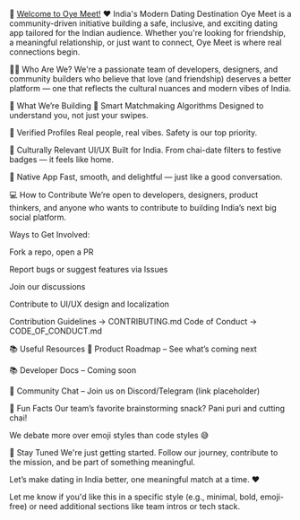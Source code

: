 👋 [Welcome to Oye Meet!](https://www.figma.com/design/P2hXOL9lUqDqaUoxAWxUw3/Friendzy-UI?node-id=8-2156&p=f&t=8WHFyYS1hgaDndXI-0)
❤️ India's Modern Dating Destination
Oye Meet is a community-driven initiative building a safe, inclusive, and exciting dating app tailored for the Indian audience. Whether you're looking for friendship, a meaningful relationship, or just want to connect, Oye Meet is where real connections begin.

🙋‍♀️ Who Are We?
We're a passionate team of developers, designers, and community builders who believe that love (and friendship) deserves a better platform — one that reflects the cultural nuances and modern vibes of India.

🌟 What We’re Building
🧠 Smart Matchmaking Algorithms
Designed to understand you, not just your swipes.

🧾 Verified Profiles
Real people, real vibes. Safety is our top priority.

🪷 Culturally Relevant UI/UX
Built for India. From chai-date filters to festive badges — it feels like home.

📱 Native App 
Fast, smooth, and delightful — just like a good conversation.

💻 How to Contribute
We’re open to developers, designers, product thinkers, and anyone who wants to contribute to building India’s next big social platform.

Ways to Get Involved:

Fork a repo, open a PR

Report bugs or suggest features via Issues

Join our discussions

Contribute to UI/UX design and localization

Contribution Guidelines → CONTRIBUTING.md
Code of Conduct → CODE_OF_CONDUCT.md

📚 Useful Resources
📄 Product Roadmap – See what’s coming next

📚 Developer Docs – Coming soon

💬 Community Chat – Join us on Discord/Telegram (link placeholder)

🍿 Fun Facts
Our team’s favorite brainstorming snack? Pani puri and cutting chai!

We debate more over emoji styles than code styles 😅

🚀 Stay Tuned
We're just getting started. Follow our journey, contribute to the mission, and be part of something meaningful.

Let’s make dating in India better, one meaningful match at a time. ❤️

Let me know if you'd like this in a specific style (e.g., minimal, bold, emoji-free) or need additional sections like team intros or tech stack.
